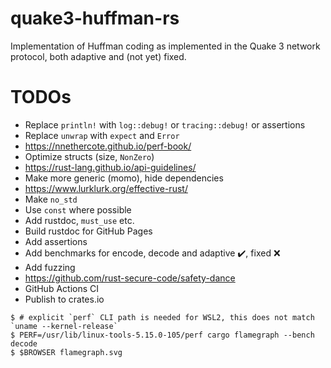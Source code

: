 # quake3-huffman-rs

Implementation of Huffman coding as implemented in the Quake 3 network protocol, both adaptive and (not yet) fixed.

# TODOs
- Replace `println!` with `log::debug!` or `tracing::debug!` or assertions
- Replace `unwrap` with `expect` and `Error`
- https://nnethercote.github.io/perf-book/
- Optimize structs (size, `NonZero`)
- https://rust-lang.github.io/api-guidelines/
- Make more generic (momo), hide dependencies
- https://www.lurklurk.org/effective-rust/
- Make `no_std`
- Use `const` where possible
- Add rustdoc, `must_use` etc.
- Build rustdoc for GitHub Pages
- Add assertions
- Add benchmarks for encode, decode and adaptive ✔️, fixed ❌
- Add fuzzing
- https://github.com/rust-secure-code/safety-dance
- GitHub Actions CI
- Publish to crates.io

```console
$ # explicit `perf` CLI path is needed for WSL2, this does not match `uname --kernel-release`
$ PERF=/usr/lib/linux-tools-5.15.0-105/perf cargo flamegraph --bench decode
$ $BROWSER flamegraph.svg
```

